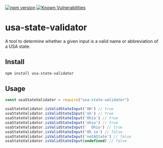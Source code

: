 [![npm version](https://badge.fury.io/js/usa-state-validator.svg)](https://badge.fury.io/js/usa-state-validator)
[![Known Vulnerabilities](https://snyk.io/test/github/christinepoydence/usa-state-validator/badge.svg?targetFile=package.json)](https://snyk.io/test/github/christinepoydence/usa-state-validator?targetFile=package.json)


# usa-state-validator

A tool to determine whether a given input is a valid name or abbreviation of a USA state.

## Install

```bash
npm install usa-state-validator
```

## Usage

```javascript
const usaStateValidator = require("usa-state-validator")

usaStateValidator.isValidStateInput('OH') // true
usaStateValidator.isValidStateInput('oh') // true
usaStateValidator.isValidStateInput('Ohio') // true
usaStateValidator.isValidStateInput('ohio') // true
usaStateValidator.isValidStateInput('  Ohio') // true
usaStateValidator.isValidStateInput('Oh io') // false
usaStateValidator.isValidStateInput('notAState') // false
usaStateValidator.isValidStateInput(undefined) // false
```